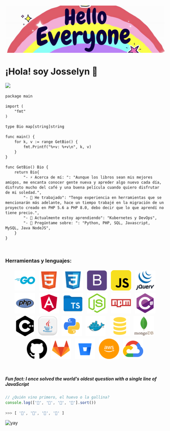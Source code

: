 <p>
  <img src="https://raw.githubusercontent.com/Vivekagent47/Vivekagent47/master/hello.svg">
</p>



# ¡Hola! soy Josselyn 👋
[<img src="https://img.shields.io/badge/linkedin-%230077B5.svg?&style=for-the-badge&logo=linkedin&logoColor=white">](https://www.linkedin.com/in/jossvan/)
<!-- **Vivekagent47/Vivekagent47** is a ✨ _special_ ✨ repository because its `README.md` (this file) appears on your GitHub profile. -->

```golang
package main

import (
	"fmt"
)

type Bio map[string]string

func main() {
	for k, v := range GetBio() {
		fmt.Printf("%+v: %+v\n", k, v)
	}
}

func GetBio() Bio {
	return Bio{
		"- ⚡ Acerca de mí: ": "Aunque los libros sean mis mejores amigos, me encanta conocer gente nueva y apreder algo nuevo cada día, disfruto mucho del café y una buena película cuando quiero disfrutar de mi soledad.",
		"- 🔭 He trabajado": "Tengo experiencia en herramientas que se mencionarán más adelante, hace un tiempo trabajé en la migración de un proyecto creado en PHP 5.6 a PHP 8.0, debo decir que lo que aprendí no tiene precio.",
		"- 🌱 Actualmente estoy aprendiendo": "Kubernetes y DevOps",
		"- 💬 Pregúntame sobre: ": "Python, PHP, SQL, Javascript, MySQL, Java NodeJS",
	}
}
```

<br/>

### Herramientas y lenguajes:
<p align="center">
	<img src="/images/golang.png"alt="Golang" style="vertical-align:top; margin:4px">
	<img src="/images/html.png"alt="HTML" style="vertical-align:top; margin:4px">
	<img src="/images/css.png"alt="CSS" style="vertical-align:top; margin:4px">
	<img src="/images/bootstrap.png"alt="Bootstrap" style="vertical-align:top; margin:4px">
	<img src="/images/javascript.png"alt="javascript" style="vertical-align:top; margin:4px">
	<img src="/images/jquery.png"alt="jquery" style="vertical-align:top; margin:4px">
	<img src="/images/php.png"alt="PHP" style="vertical-align:top; margin:4px">
	<img src="/images/angular.png"alt="Angular" style="vertical-align:top; margin:4px">
	<img src="/images/ts.png"alt="ts" style="vertical-align:top; margin:4px">
	<img src="/images/nodejs.png"alt="nodejs" style="vertical-align:top; margin:4px">
	<img src="/images/npm.png"alt="NPM" style="vertical-align:top; margin:4px">
	<img src="/images/csharp.png"alt="csharp" style="vertical-align:top; margin:4px">
	<img src="/images/c++.png"alt="c++" style="vertical-align:top; margin:4px">
	<img src="/images/java.png"alt="JAVA" style="vertical-align:top; margin:4px">
	<img src="/images/python.png"alt="Phyton" style="vertical-align:top; margin:4px">
	<img src="/images/docker.png"alt="docker" style="vertical-align:top; margin:4px">
	<img src="/images/sql.png"alt="sql" style="vertical-align:top; margin:4px">
	<img src="/images/mongodb.png"alt="mongodb" style="vertical-align:top; margin:4px">
	<img src="/images/github.png"alt="github" style="vertical-align:top; margin:4px">
	<img src="/images/gitlab.png"alt="gitlab" style="vertical-align:top; margin:4px">
	<img src="/images/bitbucket.png"alt="bitbucket" style="vertical-align:top; margin:4px">
	<img src="/images/aws.png"alt="AWS" style="vertical-align:top; margin:4px">
	<img src="/images/google.png"alt="google" style="vertical-align:top; margin:4px">
</p>
<br/>



##### Fun fact: I once solved the world's oldest question with a single line of JavaScript
<!-- wi*quL3fcV -->

```javascript
// ¿Quién vino primero, el huevo o la gallina?
console.log(['🥚', '🐣', '🐥', '🐔'].sort())

>>> [ '🐔', '🐣', '🐥', '🥚' ]
```
![yay](https://raw.githubusercontent.com/urbanisierung/urbanisierung/master/that-was-more-work-than-i-thought.svg)
